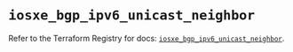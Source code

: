 # `iosxe_bgp_ipv6_unicast_neighbor`

Refer to the Terraform Registry for docs: [`iosxe_bgp_ipv6_unicast_neighbor`](https://registry.terraform.io/providers/ciscodevnet/iosxe/0.9.3/docs/resources/bgp_ipv6_unicast_neighbor).
